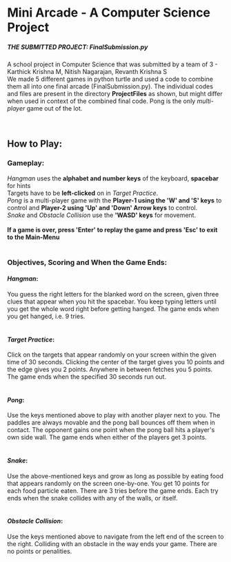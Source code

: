 # Mini Arcade - A Computer Science Project

##### THE SUBMITTED PROJECT: FinalSubmission.py

A school project in Computer Science that was submitted by a team of 3 - Karthick Krishna M, Nitish Nagarajan, Revanth Krishna S<br>
We made 5 different games in python turtle and used a code to combine them all into one final arcade (FinalSubmission.py). The individual codes and files are present in the directory __ProjectFiles__ as shown, but might differ when used in context of the combined final code. Pong is the only <i> multi-player </i> game out of the lot.

<br>

## How to Play:

### Gameplay:
*Hangman* uses the **alphabet and number keys** of the keyboard, **spacebar** for hints <br>
Targets have to be **left-clicked** on in *Target Practice*. <br>
*Pong* is a multi-player game with the **Player-1 using the 'W' and 'S' keys** to control and **Player-2 using 'Up' and 'Down' Arrow keys** to control.<br>
*Snake* and *Obstacle Collision* use the **'WASD' keys** for movement. <br>
<br><strong>
If a game is over, press '**Enter**' to replay the game and press '**Esc**' to exit to the Main-Menu<br>
<br></strong>
### Objectives, Scoring and When the Game Ends:

#### *Hangman*: 
You guess the right letters for the blanked word on the screen, given three clues that appear when you hit the spacebar. You keep typing letters until you get the whole word right before getting hanged. The game ends when you get hanged, i.e. 9 tries.<br><br>

#### *Target Practice*: 
Click on the targets that appear randomly on your screen within the given time of 30 seconds. Clicking the center of the target gives you 10 points and the edge gives you 2 points. Anywhere in between fetches you 5 points. The game ends when the specified 30 seconds run out.<br><br>

#### *Pong*: 
Use the keys mentioned above to play with another player next to you. The paddles are always movable and the pong ball bounces off them when in contact. The opponent gains one point when the pong ball hits a player's own side wall. The game ends when either of the players get 3 points. <br><br>

#### *Snake*: 
Use the above-mentioned keys and grow as long as possible by eating food that appears randomly on the screen one-by-one. You get 10 points for each food particle eaten. There are 3 tries before the game ends. Each try ends when the snake collides with any of the walls, or itself.<br><br>

#### *Obstacle Collision*: 
Use the keys mentioned above to navigate from the left end of the screen to the right. Colliding with an obstacle in the way ends your game. There are no points or penalities.<br><br>
